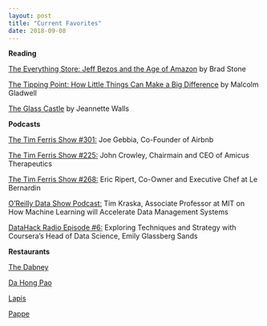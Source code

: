 ```yaml
---
layout: post
title: "Current Favorites"
date: 2018-09-08
---
```

<b>Reading</b>

<a href="https://www.goodreads.com/book/show/17660462-the-everything-store">The Everything Store: Jeff Bezos and the Age of Amazon</a> by Brad Stone
         
<a href="https://www.goodreads.com/book/show/2612.The_Tipping_Point">The Tipping Point: How Little Things Can Make a Big Difference</a> by Malcolm Gladwell
  
<a href="https://www.goodreads.com/book/show/7445.The_Glass_Castle"> The Glass Castle</a> by Jeannette Walls

<b>Podcasts</b>

<a href="https://tim.blog/2018/03/08/joe-gebbia-co-founder-of-airbnb/">The Tim Ferris Show #301:</a> Joe Gebbia, Co-Founder of Airbnb

<a href="https://tim.blog/2018/06/05/the-tim-ferriss-show-transcripts-john-crowley/"> The Tim Ferris Show #225:</a> John Crowley, Chairmain and CEO of Amicus Therapeutics

<a href="https://tim.blog/2017/09/29/eric-ripert/">The Tim Ferris Show #268:</a> Eric Ripert, Co-Owner and Executive Chef at Le Bernardin

<a href="https://www.oreilly.com/ideas/how-machine-learning-will-accelerate-data-management-systems"> O’Reilly Data Show Podcast:</a> Tim Kraska, Associate Professor at MIT on How Machine Learning will Accelerate Data Management Systems

<a href="https://www.analyticsvidhya.com/blog/2018/08/datahack-radio-episode-4-coursera-data-science-emily-glassberg-sands/"> DataHack Radio Episode #6:</a> Exploring Techniques and Strategy with Coursera’s Head of Data Science, Emily Glassberg Sands

<b>Restaurants</b>

<a href="https://thedabney.com/">The Dabney</a>

<a href="https://www.yelp.com/biz/da-hong-pao-washington">Da Hong Pao</a>

<a href="http://www.lapisdc.com/">Lapis</a>

<a href="http://pappedc.com/">Pappe</a>

